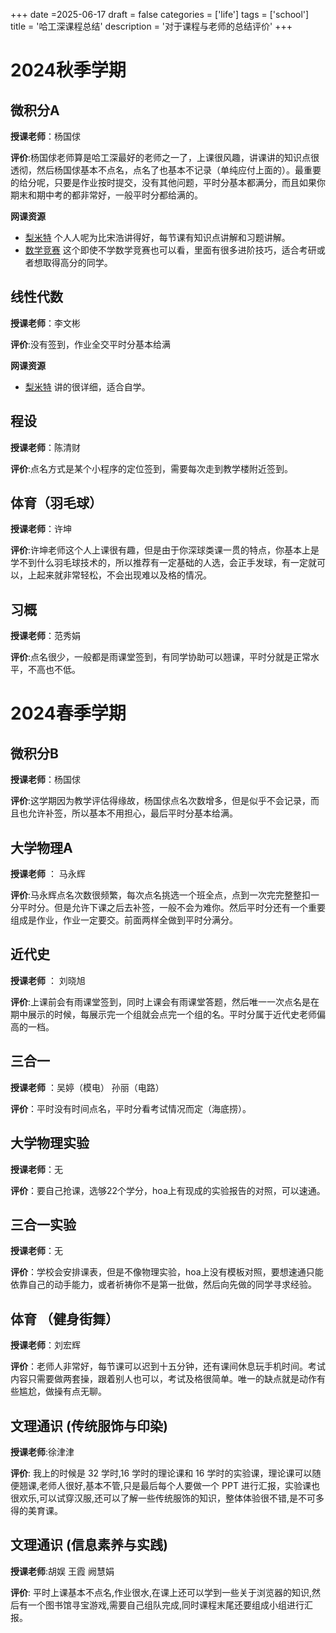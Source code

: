 +++
date =2025-06-17
draft = false
categories = ['life']
tags = ['school']
title = '哈工深课程总结'
description = '对于课程与老师的总结评价'
+++

#  2024秋季学期

## 微积分A

**授课老师**：杨国俅

**评价**:杨国俅老师算是哈工深最好的老师之一了，上课很风趣，讲课讲的知识点很透彻，然后杨国俅基本不点名，点名了也基本不记录（单纯应付上面的）。最重要的给分呢，只要是作业按时提交，没有其他问题，平时分基本都满分，而且如果你期末和期中考的都非常好，一般平时分都给满的。

**网课资源**

- [梨米特](https://www.bilibili.com/video/BV1864y1T7Ks/) 个人人呢为比宋浩讲得好，每节课有知识点讲解和习题讲解。
- [数学竞赛](https://www.bilibili.com/video/BV1N44y1h7Uh/) 这个即使不学数学竞赛也可以看，里面有很多进阶技巧，适合考研或者想取得高分的同学。

## 线性代数

**授课老师**：李文彬

**评价**:没有签到，作业全交平时分基本给满

**网课资源**

- [梨米特](https://www.bilibili.com/video/BV1L7411a7Rz/) 讲的很详细，适合自学。

## 程设
**授课老师**：陈清财

**评价**:点名方式是某个小程序的定位签到，需要每次走到教学楼附近签到。

## 体育（羽毛球）

**授课老师**：许坤

**评价**:许坤老师这个人上课很有趣，但是由于你深球类课一贯的特点，你基本上是学不到什么羽毛球技术的，所以推荐有一定基础的人选，会正手发球，有一定就可以，上起来就非常轻松，不会出现难以及格的情况。

## 习概 

**授课老师**：范秀娟

**评价**:点名很少，一般都是雨课堂签到，有同学协助可以翘课，平时分就是正常水平，不高也不低。


# 2024春季学期

## 微积分B
**授课老师**：杨国俅

**评价**:这学期因为教学评估得缘故，杨国俅点名次数增多，但是似乎不会记录，而且也允许补签，所以基本不用担心，最后平时分基本给满。


## 大学物理A

**授课老师** ： 马永辉

**评价**:马永辉点名次数很频繁，每次点名挑选一个班全点，点到一次完完整整扣一分平时分。但是允许下课之后去补签，一般不会为难你。然后平时分还有一个重要组成是作业，作业一定要交。前面两样全做到平时分满分。

## 近代史

**授课老师** ： 刘晓旭

**评价**:上课前会有雨课堂签到，同时上课会有雨课堂答题，然后唯一一次点名是在期中展示的时候，每展示完一个组就会点完一个组的名。平时分属于近代史老师偏高的一档。
## 三合一

**授课老师** ：吴婷（模电） 孙丽（电路）

**评价**：平时没有时间点名，平时分看考试情况而定（海底捞）。

## 大学物理实验

**授课老师**：无

**评价**：要自己抢课，选够22个学分，hoa上有现成的实验报告的对照，可以速通。
## 三合一实验
**授课老师**：无

**评价**：学校会安排课表，但是不像物理实验，hoa上没有模板对照，要想速通只能依靠自己的动手能力，或者祈祷你不是第一批做，然后向先做的同学寻求经验。

## 体育 （健身街舞）

**授课老师**：刘宏辉

**评价**：老师人非常好，每节课可以迟到十五分钟，还有课间休息玩手机时间。考试内容只需要做两套操，跟着别人也可以，考试及格很简单。唯一的缺点就是动作有些尴尬，做操有点无聊。


## 文理通识 (传统服饰与印染)

**授课老师**:徐津津

**评价**: 我上的时候是 32 学时,16 学时的理论课和 16 学时的实验课，理论课可以随便翘课,老师人很好,基本不管,只是最后每个人要做一个 PPT 进行汇报，实验课也很欢乐,可以试穿汉服,还可以了解一些传统服饰的知识，整体体验很不错,是不可多得的美育课。

## 文理通识 (信息素养与实践)

**授课老师**:胡娱 王霞 阙慧娟



**评价**: 平时上课基本不点名,作业很水,在课上还可以学到一些关于浏览器的知识,然后有一个图书馆寻宝游戏,需要自己组队完成,同时课程末尾还要组成小组进行汇报。
